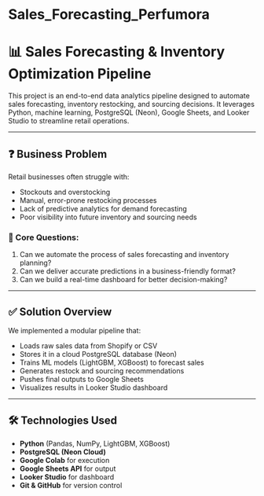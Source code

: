 # Sales_Forecasting_Perfumora

# 📊 Sales Forecasting & Inventory Optimization Pipeline

This project is an end-to-end data analytics pipeline designed to automate sales forecasting, inventory restocking, and sourcing decisions. It leverages Python, machine learning, PostgreSQL (Neon), Google Sheets, and Looker Studio to streamline retail operations.

---

## ❓ Business Problem

Retail businesses often struggle with:
- Stockouts and overstocking
- Manual, error-prone restocking processes
- Lack of predictive analytics for demand forecasting
- Poor visibility into future inventory and sourcing needs

### 📌 Core Questions:
1. Can we automate the process of sales forecasting and inventory planning?
2. Can we deliver accurate predictions in a business-friendly format?
3. Can we build a real-time dashboard for better decision-making?

---

## ✅ Solution Overview

We implemented a modular pipeline that:

- Loads raw sales data from Shopify or CSV
- Stores it in a cloud PostgreSQL database (Neon)
- Trains ML models (LightGBM, XGBoost) to forecast sales
- Generates restock and sourcing recommendations
- Pushes final outputs to Google Sheets
- Visualizes results in Looker Studio dashboard

---

## 🛠️ Technologies Used

- **Python** (Pandas, NumPy, LightGBM, XGBoost)
- **PostgreSQL (Neon Cloud)**
- **Google Colab** for execution
- **Google Sheets API** for output
- **Looker Studio** for dashboard
- **Git & GitHub** for version control


